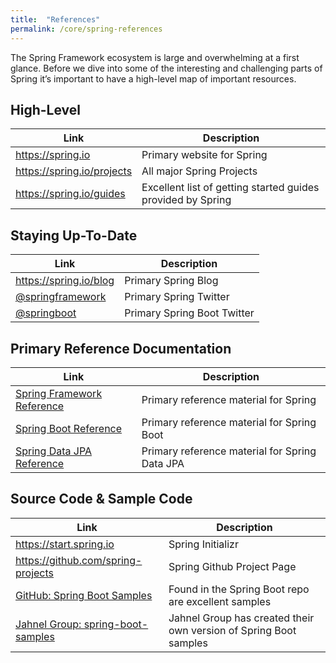 ```yaml
---
title:  "References"
permalink: /core/spring-references
---
```


The Spring Framework ecosystem is large and overwhelming at a first glance. Before we dive into some of the interesting and challenging parts of Spring it’s important to have a high-level map of important resources. 

## High-Level

Link                       | Description                                                 |
-------------------------- | ----------------------------------------------------------- |
https://spring.io          | Primary website for Spring                                  |
https://spring.io/projects | All major Spring Projects                                   |
https://spring.io/guides   | Excellent list of getting started guides provided by Spring |

## Staying Up-To-Date

Link                       | Description                                               |
-------------------------- | --------------------------------------------------------- |
https://spring.io/blog     | Primary Spring Blog                                       |
[@springframework](https://twitter.com/springframework) | Primary Spring Twitter       |
[@springboot](https://twitter.com/springboot)           | Primary Spring Boot Twitter  |

## Primary Reference Documentation

Link                       | Description                                               |
-------------------------- | --------------------------------------------------------- |
[Spring Framework Reference](https://docs.spring.io/spring-framework/docs/current/spring-framework-reference/index.html)     | Primary reference material for Spring |
[Spring Boot Reference](https://docs.spring.io/spring-boot/docs/current/reference/htmlsingle/) | Primary reference material for Spring Boot       |
[Spring Data JPA Reference](https://docs.spring.io/spring-data/jpa/docs/current/reference/html/)           | Primary reference material for Spring Data JPA  |

## Source Code & Sample Code

Link                       | Description                                               |
-------------------------- | --------------------------------------------------------- |
https://start.spring.io    | Spring Initializr  |
https://github.com/spring-projects | Spring Github Project Page |
[GitHub: Spring Boot Samples](https://github.com/spring-projects/spring-boot/tree/master/spring-boot-samples) | Found in the Spring Boot repo are excellent samples |
[Jahnel Group: spring-boot-samples](https://github.com/JahnelGroup/spring-boot-samples)           | Jahnel Group has created their own version of Spring Boot samples |